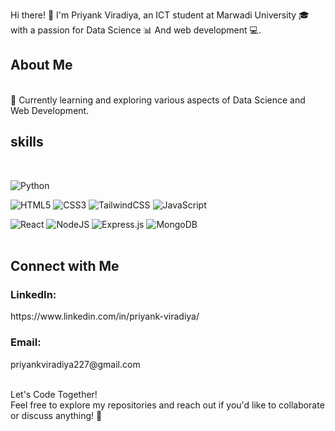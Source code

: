 Hi there! 👋
I'm Priyank Viradiya, an ICT student at Marwadi University 🎓 with a passion for Data Science 📊 And web development 💻.

<h2>About Me</h2> <br>
🌱 Currently learning and exploring various aspects of Data Science and Web Development. <br>

<h2>skills</h2><br>

![Python](https://img.shields.io/badge/python-3670A0?style=flat&logo=python&logoColor=ffdd54) 

![HTML5](https://img.shields.io/badge/html5-%23E34F26.svg?style=for-the-badge&logo=html5&logoColor=white)
![CSS3](https://img.shields.io/badge/css3-%231572B6.svg?style=for-the-badge&logo=css3&logoColor=white) 
![TailwindCSS](https://img.shields.io/badge/tailwindcss-%2338B2AC.svg?style=for-the-badge&logo=tailwind-css&logoColor=white)
![JavaScript](https://img.shields.io/badge/javascript-%23323330.svg?style=for-the-badge&logo=javascript&logoColor=%23F7DF1E)<br>

![React](https://img.shields.io/badge/react-%2320232a.svg?style=for-the-badge&logo=react&logoColor=%2361DAFB)
![NodeJS](https://img.shields.io/badge/node.js-6DA55F?style=for-the-badge&logo=node.js&logoColor=white)
![Express.js](https://img.shields.io/badge/express.js-%23404d59.svg?style=for-the-badge&logo=express&logoColor=%2361DAFB)
![MongoDB](https://img.shields.io/badge/MongoDB-%234ea94b.svg?style=for-the-badge&logo=mongodb&logoColor=white)
<br><br>

<h2>Connect with Me</h2> 
<h3>LinkedIn:</h3> https://www.linkedin.com/in/priyank-viradiya/ <br>
<h3>Email:</h3>priyankviradiya227@gmail.com<br><br>

Let's Code Together! <br>
Feel free to explore my repositories and reach out if you'd like to collaborate or discuss anything! 🚀 <br>
